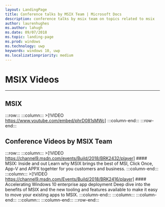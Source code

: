 ```yaml
---
layout: LandingPage
title: Conference talks by MSIX Team | Microsoft Docs
description: conference talks by msix team on topics related to msix
author: laurenhughes
ms.author: lahugh
ms.date: 09/07/2018
ms.topic: landing-page
ms.prod: windows
ms.technology: uwp
keywords: windows 10, uwp
ms.localizationpriority: medium
---
```

# MSIX Videos
***

## MSIX 
 :::row:::
    :::column:::
        >[!VIDEO https://www.youtube.com/embed/phrD081sMWc]
    :::column-end:::
:::row-end:::
	

## Conference Videos by MSIX Team
:::row:::
    :::column:::
	>[!VIDEO https://channel9.msdn.com/events/Build/2018/BRK2432/player]
        #### MSIX: Inside and out
        Learn why MSIX brings the best of MSI, Click Once, App-V and APPX togehter for you customers and business. 
    :::column-end:::
    :::column:::
	  >[!VIDEO https://channel9.msdn.com/Events/Build/2018/BRK2416/player] 
        #### Accelerating Windows 10 enterprise app deployment
		 Deep dive into the benefits of MSIX and the new tooling and features available to make it easy to move your existing apps to MSIX. 
    :::column-end:::
    :::column:::
    :::column-end:::
    :::column:::
    :::column-end:::
:::row-end:::
